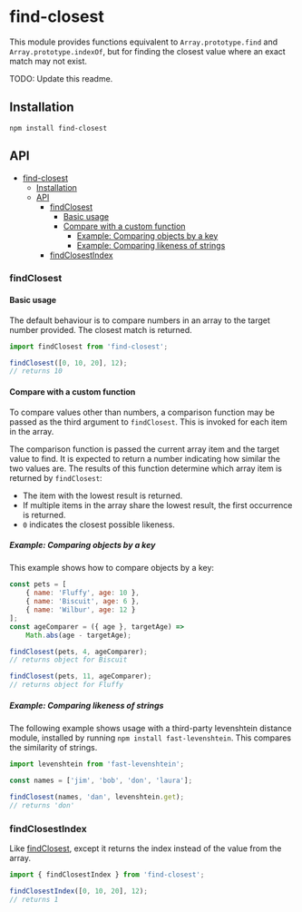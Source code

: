 # find-closest

This module provides functions equivalent to `Array.prototype.find` and `Array.prototype.indexOf`, but for finding the closest value where an exact match may not exist.

TODO: Update this readme.

## Installation

`npm install find-closest`

## API

- [find-closest](#find-closest)
  - [Installation](#installation)
  - [API](#api)
    - [findClosest](#findclosest)
      - [Basic usage](#basic-usage)
      - [Compare with a custom function](#compare-with-a-custom-function)
        - [Example: Comparing objects by a key](#example-comparing-objects-by-a-key)
        - [Example: Comparing likeness of strings](#example-comparing-likeness-of-strings)
    - [findClosestIndex](#findclosestindex)

### findClosest

#### Basic usage

The default behaviour is to compare numbers in an array to the target number provided. The closest match is returned.

```javascript
import findClosest from 'find-closest';

findClosest([0, 10, 20], 12);
// returns 10
```

#### Compare with a custom function

To compare values other than numbers, a comparison function may be passed as the third argument to `findClosest`. This is invoked for each item in the array.

The comparison function is passed the current array item and the target value to find. It is expected to return a number indicating how similar the two values are. The results of this function determine which array item is returned by `findClosest`:

- The item with the lowest result is returned.
- If multiple items in the array share the lowest result, the first occurrence is returned.
- `0` indicates the closest possible likeness.

##### Example: Comparing objects by a key

This example shows how to compare objects by a key:

```javascript
const pets = [
    { name: 'Fluffy', age: 10 },
    { name: 'Biscuit', age: 6 },
    { name: 'Wilbur', age: 12 }
];
const ageComparer = ({ age }, targetAge) =>
    Math.abs(age - targetAge);

findClosest(pets, 4, ageComparer);
// returns object for Biscuit

findClosest(pets, 11, ageComparer);
// returns object for Fluffy
```

##### Example: Comparing likeness of strings

The following example shows usage with a third-party levenshtein distance module, installed by running `npm install fast-levenshtein`. This compares the similarity of strings.

```javascript
import levenshtein from 'fast-levenshtein';

const names = ['jim', 'bob', 'don', 'laura'];

findClosest(names, 'dan', levenshtein.get);
// returns 'don'
```

### findClosestIndex

Like [findClosest](#findclosest), except it returns the index instead of the value from the array.

```javascript
import { findClosestIndex } from 'find-closest';

findClosestIndex([0, 10, 20], 12);
// returns 1
```
